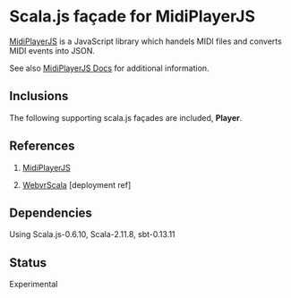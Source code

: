 # Scala.js façade for MidiPlayerJS

[MidiPlayerJS](https://github.com/grimmdude/MidiPlayerJS) is a JavaScript library which handels MIDI files and converts MIDI events into JSON.

See also [MidiPlayerJS Docs](http://grimmdude.com/MidiPlayerJS/docs/) for additional information.
    
## Inclusions
    
The following supporting scala.js façades are included, **Player**.    
   
   
## References

1)  [MidiPlayerJS](https://github.com/grimmdude/MidiPlayerJS)

2)  [WebvrScala](https://github.com/workingDog/WebvrScala) [deployment ref]
   

## Dependencies
      
Using Scala.js-0.6.10, Scala-2.11.8, sbt-0.13.11


## Status

Experimental
